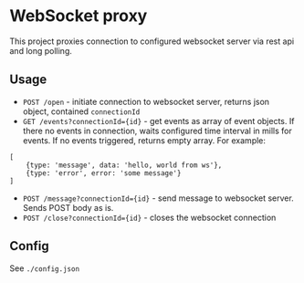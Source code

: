 # WebSocket proxy

This project proxies connection to configured websocket server via rest api and long polling.

## Usage

- `POST /open` - initiate connection to websocket server, returns json object, contained `connectionId`
- `GET /events?connectionId={id}` - get events as array of event objects. If there no events in connection, waits configured time interval in mills for events. If no events triggered, returns empty array. For example:
```
[
	{type: 'message', data: 'hello, world from ws'},
	{type: 'error', error: 'some message'}
]
```
- `POST /message?connectionId={id}` - send message to websocket server. Sends POST body as is.
- `POST /close?connectionId={id}` - closes the websocket connection

## Config

See `./config.json`
